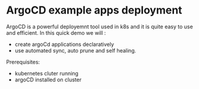# ArgoCD example apps deployment

ArgoCD is a powerful deployemnt tool used in k8s and it is quite easy to use and efficient. 
In this quick demo we will :

* create argoCd applications declaratively
* use automated sync, auto prune and self healing.

Prerequisites:

* kubernetes cluter running
* argoCD installed on cluster

